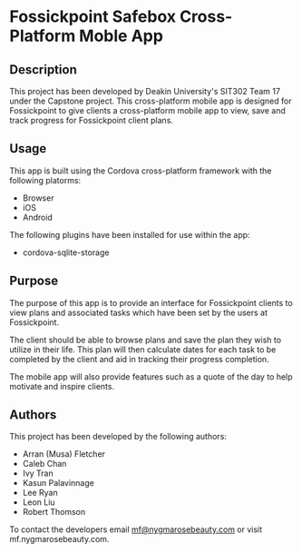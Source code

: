 # Fossickpoint Safebox Cross-Platform Moble App

## Description

This project has been developed by Deakin University's SIT302 Team 17 under the Capstone project. This cross-platform mobile app is designed for Fossickpoint to give clients a cross-platform mobile app to view, save and track progress for Fossickpoint client plans.

## Usage

This app is built using the Cordova cross-platform framework with the following platorms:

- Browser
- iOS
- Android

The following plugins have been installed for use within the app:

- cordova-sqlite-storage

## Purpose

The purpose of this app is to provide an interface for Fossickpoint clients to view plans and associated tasks which have been set by the users at Fossickpoint.

The client should be able to browse plans and save the plan they wish to utilize in their life. This plan will then calculate dates for each task to be completed by the client and aid in tracking their progress completion.

The mobile app will also provide features such as a quote of the day to help motivate and inspire clients.

## Authors

This project has been developed by the following authors:

- Arran (Musa) Fletcher
- Caleb Chan
- Ivy Tran
- Kasun Palavinnage
- Lee Ryan
- Leon Liu
- Robert Thomson

To contact the developers email mf@nygmarosebeauty.com or visit mf.nygmarosebeauty.com.